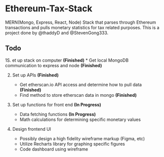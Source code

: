 # Ethereum-Tax-Stack

MERN(Mongo, Express, React, Node) Stack that parses through Ethereum transactions and pulls monetary statistics for tax related purposes. This is a project done by @thaddyD and @StevenGong333.

## Todo
1S. et up stack on computer **(Finished)**
    * Get local MongoDB communication to express and node **(Finished)**

2. Set up APIs **(Finished)**
    * Get etherscan.io API access and determine how to pull data **(Finished)**
    * Find method to store etherscan data in mongo **(Finished)**
   
3. Set up functions for front end **(In Progress)**
    * Data fetching functions **(In Progress)**
    * Math calculations for determining specific monetary values

4. Design frontend UI
    * Possibly design a high fidelity wireframe markup (Figma, etc)
    * Utilize Recharts library for graphing specific figures
    * Code dashboard using wireframe
